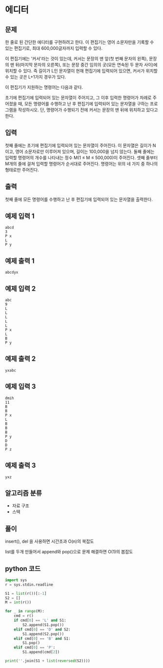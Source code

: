 # 에디터

## 문제
한 줄로 된 간단한 에디터를 구현하려고 한다. 이 편집기는 영어 소문자만을 기록할 수 있는 편집기로, 최대 600,000글자까지 입력할 수 있다.

이 편집기에는 '커서'라는 것이 있는데, 커서는 문장의 맨 앞(첫 번째 문자의 왼쪽), 문장의 맨 뒤(마지막 문자의 오른쪽), 또는 문장 중간 임의의 곳(모든 연속된 두 문자 사이)에 위치할 수 있다. 즉 길이가 L인 문자열이 현재 편집기에 입력되어 있으면, 커서가 위치할 수 있는 곳은 L+1가지 경우가 있다.

이 편집기가 지원하는 명령어는 다음과 같다.

초기에 편집기에 입력되어 있는 문자열이 주어지고, 그 이후 입력한 명령어가 차례로 주어졌을 때, 모든 명령어를 수행하고 난 후 편집기에 입력되어 있는 문자열을 구하는 프로그램을 작성하시오. 단, 명령어가 수행되기 전에 커서는 문장의 맨 뒤에 위치하고 있다고 한다.

## 입력
첫째 줄에는 초기에 편집기에 입력되어 있는 문자열이 주어진다. 이 문자열은 길이가 N이고, 영어 소문자로만 이루어져 있으며, 길이는 100,000을 넘지 않는다. 둘째 줄에는 입력할 명령어의 개수를 나타내는 정수 M(1 ≤ M ≤ 500,000)이 주어진다. 셋째 줄부터 M개의 줄에 걸쳐 입력할 명령어가 순서대로 주어진다. 명령어는 위의 네 가지 중 하나의 형태로만 주어진다.

## 출력
첫째 줄에 모든 명령어를 수행하고 난 후 편집기에 입력되어 있는 문자열을 출력한다.

## 예제 입력 1 
    abcd
    3
    P x
    L
    P y

## 예제 출력 1 
    abcdyx

## 예제 입력 2
    abc
    9
    L
    L
    L
    L
    L
    P x
    L
    B
    P y

## 예제 출력 2
    yxabc

## 예제 입력 3
    dmih
    11
    B
    B
    P x
    L
    B
    B
    B
    P y
    D
    D
    P z

## 예제 출력 3
    yxz

## 알고리즘 분류
- 자료 구조
- 스택

## 풀이
insert(), del 을 사용하면 시간초과 O(n)의 복잡도

list를 두개 만들어서 append와 pop()으로 문제 해결하면 O(1)의 봅잡도

## python 코드
```python
import sys
r = sys.stdin.readline

S1 = list(r())[:-1]
S2 = []
M = int(r())

for _ in range(M):
    cmd = r()
    if cmd[0] == 'L' and S1:
        S2.append(S1.pop())
    elif cmd[0] == 'D' and S2:
        S1.append(S2.pop())        
    elif cmd[0] == 'B' and S1:
        S1.pop()
    elif cmd[0] == 'P':
        S1.append(cmd[2])

print(''.join(S1 + list(reversed(S2))))
```